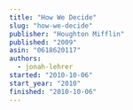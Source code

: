 ```yaml
---
title: "How We Decide"
slug: "how-we-decide"
publisher: "Houghton Mifflin"
published: "2009"
asin: "0618620117"
authors:
  - jonah-lehrer
started: "2010-10-06"
start_year: "2010"
finished: "2010-10-06"
---
```

